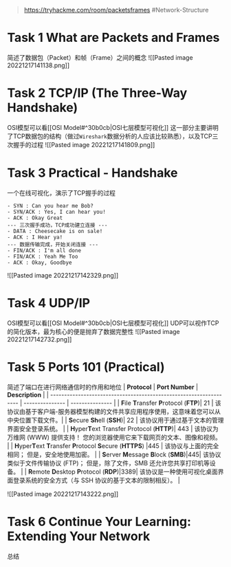 > https://tryhackme.com/room/packetsframes
> #Network-Structure 

# Task 1 What are Packets and Frames

简述了数据包（Packet）和帧（Frame）之间的概念
![[Pasted image 20221217141138.png]]

# Task 2 TCP/IP (The Three-Way Handshake)

OSI模型可以看[[OSI Model#^30b0cb|OSI七层模型可视化]]
这一部分主要讲明了TCP数据包的结构（做过`Wireshark`数据分析的人应该比较熟悉），以及TCP三次握手的过程
![[Pasted image 20221217141809.png]]

# Task 3 Practical - Handshake

一个在线可视化，演示了TCP握手的过程
```plaintext
- SYN : Can you hear me Bob?
- SYN/ACK : Yes, I can hear you!
- ACK : Okay Great
--- 三次握手成功，TCP成功建立连接 ---
- DATA : Cheesecake is on sale!
- ACK : I Hear ya!
--- 数据传输完成，开始关闭连接 ---
- FIN/ACK : I'm all done
- FIN/ACK : Yeah Me Too
- ACK : Okay, Goodbye
```
![[Pasted image 20221217142329.png]]

# Task 4 UDP/IP

OSI模型可以看[[OSI Model#^30b0cb|OSI七层模型可视化]]
UDP可以视作TCP的简化版本，最为核心的便是抛弃了数据完整性
![[Pasted image 20221217142732.png]]

# Task 5 Ports 101 (Practical)

简述了端口在进行网络通信时的作用和地位
| **Protocol**                                                       | **Port Number** | **Description** |
| ------------------------------------------------------------------ | --------------- | --------------- |
| **F**ile **T**ransfer **P**rotocol (**FTP**)|          21       |       该协议由基于客户端-服务器模型构建的文件共享应用程序使用，这意味着您可以从中央位置下载文件。|
| **S**ecure **Sh**ell (**SSH**)|       22          |      该协议用于通过基于文本的管理界面安全登录系统。 |
| **H**yper**T**ext Transfer Protocol (**HTTP**)|         443        |         该协议为万维网 (WWW) 提供支持！ 您的浏览器使用它来下载网页的文本、图像和视频。        |
| **H**yper**T**ext **T**ransfer **P**rotocol **S**ecure (**HTTPS**) |445         |   该协议与上面的完全相同； 但是，安全地使用加密。             |
| **S**erver **M**essage **B**lock (**SMB**)|445|            该协议类似于文件传输协议 (FTP)； 但是，除了文件，SMB 还允许您共享打印机等设备。     |
| **R**emote **D**esktop **P**rotocol (**RDP**)|3389|          该协议是一种使用可视化桌面界面登录系统的安全方式（与 SSH 协议的基于文本的限制相反）。       |

![[Pasted image 20221217143222.png]]

# Task 6 Continue Your Learning: Extending Your Network

总结